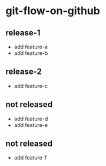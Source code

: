 # git-flow-on-github

## release-1

- add feature-a
- add feature-b

## release-2

- add feature-c

## not released

- add feature-d
- add feature-e

## not released

- add feature-f
